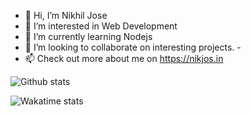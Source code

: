 - 👋 Hi, I’m Nikhil Jose
- 👀 I’m interested in Web Development
- 🌱 I’m currently learning Nodejs
- 💞️ I’m looking to collaborate on interesting projects. -
- 📫 Check out more about me on https://nikjos.in
 

![Github stats](https://github-readme-stats.vercel.app/api?username=nikiljos&count_private=true&include_all_commits=true)

![Wakatime stats](https://github-readme-stats.vercel.app/api/wakatime?username=nikiljos&layout=compact)
